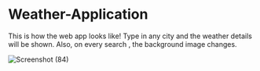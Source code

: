 # Weather-Application


This is how the web app looks like! 
Type in any city and the weather details will be shown.
Also, on every search , the background image changes.


![Screenshot (84)](https://user-images.githubusercontent.com/67047991/129960773-212801f7-1abf-43c4-81a7-3cf1873a2580.png)
